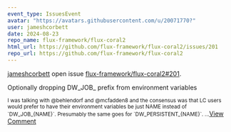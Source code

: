 ```yaml
---
event_type: IssuesEvent
avatar: "https://avatars.githubusercontent.com/u/20071770?"
user: jameshcorbett
date: 2024-08-23
repo_name: flux-framework/flux-coral2
html_url: https://github.com/flux-framework/flux-coral2/issues/201
repo_url: https://github.com/flux-framework/flux-coral2
---
```


<a href='https://github.com/jameshcorbett' target='_blank'>jameshcorbett</a> open issue <a href='https://github.com/flux-framework/flux-coral2/issues/201' target='_blank'>flux-framework/flux-coral2#201</a>.

<p>Optionally dropping DW_JOB_ prefix from environment variables</p><small>I was talking with @behlendorf and @mcfadden8 and the consensus was that LC users would prefer to have their environment variables be just NAME instead of `DW_JOB_{NAME}`. Presumably the same goes for `DW_PERSISTENT_{NAME}`. ...</small><a href='https://github.com/flux-framework/flux-coral2/issues/201' target='_blank'>View Comment</a>